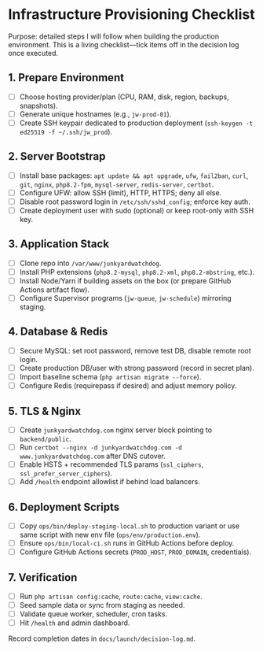 # Infrastructure Provisioning Checklist

Purpose: detailed steps I will follow when building the production environment. This is a living checklist—tick items off in the decision log once executed.

## 1. Prepare Environment
- [ ] Choose hosting provider/plan (CPU, RAM, disk, region, backups, snapshots).
- [ ] Generate unique hostnames (e.g., `jw-prod-01`).
- [ ] Create SSH keypair dedicated to production deployment (`ssh-keygen -t ed25519 -f ~/.ssh/jw_prod`).

## 2. Server Bootstrap
- [ ] Install base packages: `apt update && apt upgrade`, `ufw`, `fail2ban`, `curl`, `git`, `nginx`, `php8.2-fpm`, `mysql-server`, `redis-server`, `certbot`.
- [ ] Configure UFW: allow SSH (limit), HTTP, HTTPS; deny all else.
- [ ] Disable root password login in `/etc/ssh/sshd_config`; enforce key auth.
- [ ] Create deployment user with sudo (optional) or keep root-only with SSH key.

## 3. Application Stack
- [ ] Clone repo into `/var/www/junkyardwatchdog`.
- [ ] Install PHP extensions (`php8.2-mysql`, `php8.2-xml`, `php8.2-mbstring`, etc.).
- [ ] Install Node/Yarn if building assets on the box (or prepare GitHub Actions artifact flow).
- [ ] Configure Supervisor programs (`jw-queue`, `jw-schedule`) mirroring staging.

## 4. Database & Redis
- [ ] Secure MySQL: set root password, remove test DB, disable remote root login.
- [ ] Create production DB/user with strong password (record in secret plan).
- [ ] Import baseline schema (`php artisan migrate --force`).
- [ ] Configure Redis (requirepass if desired) and adjust memory policy.

## 5. TLS & Nginx
- [ ] Create `junkyardwatchdog.com` nginx server block pointing to `backend/public`.
- [ ] Run `certbot --nginx -d junkyardwatchdog.com -d www.junkyardwatchdog.com` after DNS cutover.
- [ ] Enable HSTS + recommended TLS params (`ssl_ciphers`, `ssl_prefer_server_ciphers`).
- [ ] Add `/health` endpoint allowlist if behind load balancers.

## 6. Deployment Scripts
- [ ] Copy `ops/bin/deploy-staging-local.sh` to production variant or use same script with new env file (`ops/env/production.env`).
- [ ] Ensure `ops/bin/local-ci.sh` runs in GitHub Actions before deploy.
- [ ] Configure GitHub Actions secrets (`PROD_HOST`, `PROD_DOMAIN`, credentials).

## 7. Verification
- [ ] Run `php artisan config:cache`, `route:cache`, `view:cache`.
- [ ] Seed sample data or sync from staging as needed.
- [ ] Validate queue worker, scheduler, cron tasks.
- [ ] Hit `/health` and admin dashboard.

Record completion dates in `docs/launch/decision-log.md`.
